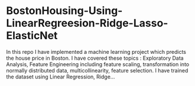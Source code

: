 # BostonHousing-Using-LinearRegreesion-Ridge-Lasso-ElasticNet

In this repo I have implemented a machine learning project which predicts the house price in Boston. I have covered these topics : Exploratory Data Analysis, Feature Engineering including feature scaling, transformation into normally distributed data, multicollinearity, feature selection. I have trained the dataset using Linear Regression, Ridge…
